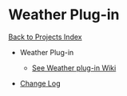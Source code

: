 # Weather Plug-in

[Back to Projects Index](/index)

* Weather Plug-in
  * [See Weather plug-in Wiki](https://github.com/rebel7580/Weather-Plug-in-for-HomeVisionXL/wiki)


* [Change Log](https://github.com/rebel7580/Weather-Plug-in-for-HomeVisionXL/wiki/Change-Log)
